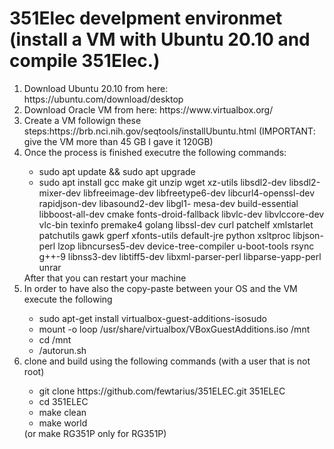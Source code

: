 <h1>351Elec develpment environmet (install a VM with Ubuntu 20.10 and compile 351Elec.)</h1>
<ol>
   <li> Download Ubuntu 20.10 from here: https://ubuntu.com/download/desktop </li>
   <li> Download Oracle VM from here: https://www.virtualbox.org/ </li>
   <li> Create a VM followign these steps:https://brb.nci.nih.gov/seqtools/installUbuntu.html (IMPORTANT: give the VM more than 45 GB I gave it 120GB) </li>
   <li> Once the process is finished executre the following commands: </li>
   <ul>
      <li>sudo apt update && sudo apt upgrade</li>
      <li>sudo apt install gcc make git unzip wget xz-utils libsdl2-dev libsdl2-mixer-dev libfreeimage-dev libfreetype6-dev libcurl4-openssl-dev rapidjson-dev libasound2-dev libgl1- mesa-dev build-essential libboost-all-dev cmake fonts-droid-fallback libvlc-dev libvlccore-dev vlc-bin texinfo premake4 golang libssl-dev curl patchelf xmlstarlet patchutils gawk gperf xfonts-utils default-jre python xsltproc libjson-perl lzop libncurses5-dev device-tree-compiler u-boot-tools rsync g++-9 libnss3-dev libtiff5-dev libxml-parser-perl libparse-yapp-perl unrar</li>
   </ul>
   After that you can restart your machine
   <li> In order to have also the copy-paste between your OS and the VM execute the following</li>
   <ul>
      <li> sudo apt-get install virtualbox-guest-additions-isosudo </li>
      <li>mount -o loop /usr/share/virtualbox/VBoxGuestAdditions.iso /mnt</li>
      <li>cd /mnt</li>
      <li>/autorun.sh</li>
   </ul>
   <li> clone and build using the following commands (with a user that is not root)</li>
   <ul>
      <li>git clone https://github.com/fewtarius/351ELEC.git 351ELEC  </li>
      <li>cd 351ELEC  </li>
      <li>make clean</li>
      <li>make world</li>
   </ul>
   (or make RG351P only for RG351P)
</ol>
